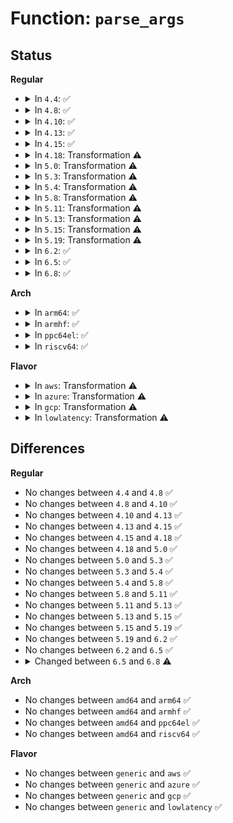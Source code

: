 # Function: <code>parse_args</code>

## Status
<b>Regular</b>
<ul>
<li>
<details>
<summary>In <code>4.4</code>: ✅</summary>

```c
char *parse_args(const char *doing, char *args, const struct kernel_param *params, unsigned int num, s16 min_level, s16 max_level, void *arg, int (*unknown)(char *, char *, const char *, void *));
```

**Collision:** Unique Global

**Inline:** No

**Transformation:** False

**Instances:**

```
In kernel/params.c (ffffffff8109fa10)
Location: kernel/params.c:216
Inline: False
Direct callers:
  - init/main.c:parse_early_options
  - init/main.c:start_kernel
  - init/main.c:start_kernel
  - init/main.c:kernel_init_freeable
  - kernel/module.c:load_module
  - lib/dynamic_debug.c:dynamic_debug_init
```
**Symbols:**

```
ffffffff8109fa10-ffffffff8109feb1: parse_args (STB_GLOBAL)
```
</details>
</li>
<li>
<details>
<summary>In <code>4.8</code>: ✅</summary>

```c
char *parse_args(const char *doing, char *args, const struct kernel_param *params, unsigned int num, s16 min_level, s16 max_level, void *arg, int (*unknown)(char *, char *, const char *, void *));
```

**Collision:** Unique Global

**Inline:** No

**Transformation:** False

**Instances:**

```
In kernel/params.c (ffffffff810a30c0)
Location: kernel/params.c:216
Inline: False
Direct callers:
  - init/main.c:kernel_init_freeable
  - init/main.c:start_kernel
  - init/main.c:start_kernel
  - init/main.c:parse_early_options
  - kernel/module.c:load_module
  - lib/dynamic_debug.c:dynamic_debug_init
```
**Symbols:**

```
ffffffff810a30c0-ffffffff810a35af: parse_args (STB_GLOBAL)
```
</details>
</li>
<li>
<details>
<summary>In <code>4.10</code>: ✅</summary>

```c
char *parse_args(const char *doing, char *args, const struct kernel_param *params, unsigned int num, s16 min_level, s16 max_level, void *arg, int (*unknown)(char *, char *, const char *, void *));
```

**Collision:** Unique Global

**Inline:** No

**Transformation:** False

**Instances:**

```
In kernel/params.c (ffffffff810a8180)
Location: kernel/params.c:216
Inline: False
Direct callers:
  - init/main.c:kernel_init_freeable
  - init/main.c:start_kernel
  - init/main.c:start_kernel
  - init/main.c:parse_early_options
  - kernel/module.c:load_module
  - lib/dynamic_debug.c:dynamic_debug_init
```
**Symbols:**

```
ffffffff810a8180-ffffffff810a866f: parse_args (STB_GLOBAL)
```
</details>
</li>
<li>
<details>
<summary>In <code>4.13</code>: ✅</summary>

```c
char *parse_args(const char *doing, char *args, const struct kernel_param *params, unsigned int num, s16 min_level, s16 max_level, void *arg, int (*unknown)(char *, char *, const char *, void *));
```

**Collision:** Unique Global

**Inline:** No

**Transformation:** False

**Instances:**

```
In kernel/params.c (ffffffff810a5120)
Location: kernel/params.c:164
Inline: False
Direct callers:
  - init/main.c:kernel_init_freeable
  - init/main.c:start_kernel
  - init/main.c:start_kernel
  - init/main.c:parse_early_options
  - kernel/module.c:load_module
  - lib/dynamic_debug.c:dynamic_debug_init
```
**Symbols:**

```
ffffffff810a5120-ffffffff810a54e0: parse_args (STB_GLOBAL)
```
</details>
</li>
<li>
<details>
<summary>In <code>4.15</code>: ✅</summary>

```c
char *parse_args(const char *doing, char *args, const struct kernel_param *params, unsigned int num, s16 min_level, s16 max_level, void *arg, int (*unknown)(char *, char *, const char *, void *));
```

**Collision:** Unique Global

**Inline:** No

**Transformation:** False

**Instances:**

```
In kernel/params.c (ffffffff810ab7e0)
Location: kernel/params.c:172
Inline: False
Direct callers:
  - init/main.c:kernel_init_freeable
  - init/main.c:start_kernel
  - init/main.c:start_kernel
  - init/main.c:parse_early_options
  - kernel/module.c:load_module
  - lib/dynamic_debug.c:dynamic_debug_init
```
**Symbols:**

```
ffffffff810ab7e0-ffffffff810abbaf: parse_args (STB_GLOBAL)
```
</details>
</li>
<li>
<details>
<summary>In <code>4.18</code>: Transformation ⚠️</summary>

```c
char *parse_args(const char *doing, char *args, const struct kernel_param *params, unsigned int num, s16 min_level, s16 max_level, void *arg, int (*unknown)(char *, char *, const char *, void *));
```

**Collision:** Unique Global

**Inline:** No

**Transformation:** True

**Instances:**

```
In kernel/params.c (0)
Location: kernel/params.c:172
Inline: False
Direct callers:
  - init/main.c:kernel_init_freeable
  - init/main.c:start_kernel
  - init/main.c:start_kernel
  - init/main.c:parse_early_options
  - kernel/module.c:load_module
  - lib/dynamic_debug.c:dynamic_debug_init
```
**Symbols:**

```
ffffffff810b297f-ffffffff810b2a2c: parse_args.cold.18 (STB_LOCAL)
ffffffff810b2400-ffffffff810b2745: parse_args (STB_GLOBAL)
```
</details>
</li>
<li>
<details>
<summary>In <code>5.0</code>: Transformation ⚠️</summary>

```c
char *parse_args(const char *doing, char *args, const struct kernel_param *params, unsigned int num, s16 min_level, s16 max_level, void *arg, int (*unknown)(char *, char *, const char *, void *));
```

**Collision:** Unique Global

**Inline:** No

**Transformation:** True

**Instances:**

```
In kernel/params.c (0)
Location: kernel/params.c:172
Inline: False
Direct callers:
  - init/main.c:kernel_init_freeable
  - init/main.c:start_kernel
  - init/main.c:start_kernel
  - init/main.c:parse_early_options
  - kernel/module.c:load_module
  - lib/dynamic_debug.c:dynamic_debug_init
```
**Symbols:**

```
ffffffff810bbaaf-ffffffff810bbb5c: parse_args.cold.17 (STB_LOCAL)
ffffffff810bb530-ffffffff810bb875: parse_args (STB_GLOBAL)
```
</details>
</li>
<li>
<details>
<summary>In <code>5.3</code>: Transformation ⚠️</summary>

```c
char *parse_args(const char *doing, char *args, const struct kernel_param *params, unsigned int num, s16 min_level, s16 max_level, void *arg, int (*unknown)(char *, char *, const char *, void *));
```

**Collision:** Unique Global

**Inline:** No

**Transformation:** True

**Instances:**

```
In kernel/params.c (0)
Location: kernel/params.c:160
Inline: False
Direct callers:
  - init/main.c:kernel_init_freeable
  - init/main.c:start_kernel
  - init/main.c:start_kernel
  - init/main.c:parse_early_options
  - kernel/module.c:load_module
  - lib/dynamic_debug.c:dynamic_debug_init
```
**Symbols:**

```
ffffffff810c196d-ffffffff810c1a14: parse_args.cold (STB_LOCAL)
ffffffff810c1430-ffffffff810c174d: parse_args (STB_GLOBAL)
```
</details>
</li>
<li>
<details>
<summary>In <code>5.4</code>: Transformation ⚠️</summary>

```c
char *parse_args(const char *doing, char *args, const struct kernel_param *params, unsigned int num, s16 min_level, s16 max_level, void *arg, int (*unknown)(char *, char *, const char *, void *));
```

**Collision:** Unique Global

**Inline:** No

**Transformation:** True

**Instances:**

```
In kernel/params.c (0)
Location: kernel/params.c:161
Inline: False
Direct callers:
  - init/main.c:kernel_init_freeable
  - init/main.c:start_kernel
  - init/main.c:start_kernel
  - init/main.c:parse_early_options
  - kernel/module.c:load_module
  - lib/dynamic_debug.c:dynamic_debug_init
```
**Symbols:**

```
ffffffff810c7d5d-ffffffff810c7e00: parse_args.cold (STB_LOCAL)
ffffffff810c7820-ffffffff810c7b40: parse_args (STB_GLOBAL)
```
</details>
</li>
<li>
<details>
<summary>In <code>5.8</code>: Transformation ⚠️</summary>

```c
char *parse_args(const char *doing, char *args, const struct kernel_param *params, unsigned int num, s16 min_level, s16 max_level, void *arg, int (*unknown)(char *, char *, const char *, void *));
```

**Collision:** Unique Global

**Inline:** No

**Transformation:** True

**Instances:**

```
In kernel/params.c (0)
Location: kernel/params.c:161
Inline: False
Direct callers:
  - init/main.c:do_initcalls
  - init/main.c:start_kernel
  - init/main.c:start_kernel
  - init/main.c:start_kernel
  - init/main.c:parse_early_options
  - kernel/module.c:load_module
  - fs/proc/proc_sysctl.c:do_sysctl_args
  - lib/dynamic_debug.c:dynamic_debug_init
```
**Symbols:**

```
ffffffff810cfe3d-ffffffff810cfed3: parse_args.cold (STB_LOCAL)
ffffffff810cfa40-ffffffff810cfbce: parse_args (STB_GLOBAL)
```
</details>
</li>
<li>
<details>
<summary>In <code>5.11</code>: Transformation ⚠️</summary>

```c
char *parse_args(const char *doing, char *args, const struct kernel_param *params, unsigned int num, s16 min_level, s16 max_level, void *arg, int (*unknown)(char *, char *, const char *, void *));
```

**Collision:** Unique Global

**Inline:** No

**Transformation:** True

**Instances:**

```
In kernel/params.c (0)
Location: kernel/params.c:161
Inline: False
Direct callers:
  - init/main.c:do_initcalls
  - init/main.c:start_kernel
  - init/main.c:start_kernel
  - init/main.c:start_kernel
  - init/main.c:parse_early_options
  - kernel/module.c:load_module
  - fs/proc/proc_sysctl.c:do_sysctl_args
  - lib/dynamic_debug.c:dynamic_debug_init
```
**Symbols:**

```
ffffffff81bdc20d-ffffffff81bdc2a3: parse_args.cold (STB_LOCAL)
ffffffff810ca590-ffffffff810ca71e: parse_args (STB_GLOBAL)
```
</details>
</li>
<li>
<details>
<summary>In <code>5.13</code>: Transformation ⚠️</summary>

```c
char *parse_args(const char *doing, char *args, const struct kernel_param *params, unsigned int num, s16 min_level, s16 max_level, void *arg, int (*unknown)(char *, char *, const char *, void *));
```

**Collision:** Unique Global

**Inline:** No

**Transformation:** True

**Instances:**

```
In kernel/params.c (0)
Location: kernel/params.c:161
Inline: False
Direct callers:
  - init/main.c:do_initcalls
  - init/main.c:setup_boot_config
  - init/main.c:start_kernel
  - init/main.c:start_kernel
  - init/main.c:start_kernel
  - init/main.c:parse_early_options
  - kernel/module.c:load_module
  - fs/proc/proc_sysctl.c:do_sysctl_args
  - lib/dynamic_debug.c:dynamic_debug_init
```
**Symbols:**

```
ffffffff81bce330-ffffffff81bce3c6: parse_args.cold (STB_LOCAL)
ffffffff810cc050-ffffffff810cc1de: parse_args (STB_GLOBAL)
```
</details>
</li>
<li>
<details>
<summary>In <code>5.15</code>: Transformation ⚠️</summary>

```c
char *parse_args(const char *doing, char *args, const struct kernel_param *params, unsigned int num, s16 min_level, s16 max_level, void *arg, int (*unknown)(char *, char *, const char *, void *));
```

**Collision:** Unique Global

**Inline:** No

**Transformation:** True

**Instances:**

```
In kernel/params.c (0)
Location: kernel/params.c:161
Inline: False
Direct callers:
  - init/main.c:do_initcalls
  - init/main.c:setup_boot_config
  - init/main.c:start_kernel
  - init/main.c:start_kernel
  - init/main.c:start_kernel
  - init/main.c:parse_early_options
  - kernel/module.c:load_module
  - fs/proc/proc_sysctl.c:do_sysctl_args
  - lib/dynamic_debug.c:dynamic_debug_init
```
**Symbols:**

```
ffffffff81ca566e-ffffffff81ca5704: parse_args.cold (STB_LOCAL)
ffffffff810df250-ffffffff810df3db: parse_args (STB_GLOBAL)
```
</details>
</li>
<li>
<details>
<summary>In <code>5.19</code>: Transformation ⚠️</summary>

```c
char *parse_args(const char *doing, char *args, const struct kernel_param *params, unsigned int num, s16 min_level, s16 max_level, void *arg, int (*unknown)(char *, char *, const char *, void *));
```

**Collision:** Unique Global

**Inline:** No

**Transformation:** True

**Instances:**

```
In kernel/params.c (0)
Location: kernel/params.c:161
Inline: False
Direct callers:
  - init/main.c:do_initcalls
  - init/main.c:setup_boot_config
  - init/main.c:start_kernel
  - init/main.c:start_kernel
  - init/main.c:start_kernel
  - init/main.c:parse_early_options
  - kernel/module/main.c:load_module
  - fs/proc/proc_sysctl.c:do_sysctl_args
  - lib/dynamic_debug.c:dynamic_debug_init
```
**Symbols:**

```
ffffffff81e54f11-ffffffff81e54fa7: parse_args.cold (STB_LOCAL)
ffffffff810f90c0-ffffffff810f9267: parse_args (STB_GLOBAL)
```
</details>
</li>
<li>
<details>
<summary>In <code>6.2</code>: ✅</summary>

```c
char *parse_args(const char *doing, char *args, const struct kernel_param *params, unsigned int num, s16 min_level, s16 max_level, void *arg, int (*unknown)(char *, char *, const char *, void *));
```

**Collision:** Unique Global

**Inline:** No

**Transformation:** False

**Instances:**

```
In kernel/params.c (ffffffff8111bc80)
Location: kernel/params.c:161
Inline: False
Direct callers:
  - init/main.c:do_initcalls
  - init/main.c:setup_boot_config
  - init/main.c:start_kernel
  - init/main.c:start_kernel
  - init/main.c:start_kernel
  - init/main.c:parse_early_param
  - kernel/module/main.c:load_module
  - fs/proc/proc_sysctl.c:do_sysctl_args
  - lib/dynamic_debug.c:dynamic_debug_init
```
**Symbols:**

```
ffffffff8111bc80-ffffffff8111beac: parse_args (STB_GLOBAL)
```
</details>
</li>
<li>
<details>
<summary>In <code>6.5</code>: ✅</summary>

```c
char *parse_args(const char *doing, char *args, const struct kernel_param *params, unsigned int num, s16 min_level, s16 max_level, void *arg, int (*unknown)(char *, char *, const char *, void *));
```

**Collision:** Unique Global

**Inline:** No

**Transformation:** False

**Instances:**

```
In kernel/params.c (ffffffff81128ed0)
Location: kernel/params.c:162
Inline: False
Direct callers:
  - init/main.c:do_initcalls
  - init/main.c:setup_boot_config
  - init/main.c:start_kernel
  - init/main.c:start_kernel
  - init/main.c:start_kernel
  - init/main.c:parse_early_param
  - kernel/module/main.c:load_module
  - fs/proc/proc_sysctl.c:do_sysctl_args
  - lib/dynamic_debug.c:dynamic_debug_init
```
**Symbols:**

```
ffffffff81128ed0-ffffffff811290fc: parse_args (STB_GLOBAL)
```
</details>
</li>
<li>
<details>
<summary>In <code>6.8</code>: ✅</summary>

```c
char *parse_args(const char *doing, char *args, const struct kernel_param *params, unsigned int num, s16 min_level, s16 max_level, void *arg, parse_unknown_fn unknown);
```

**Collision:** Unique Global

**Inline:** No

**Transformation:** False

**Instances:**

```
In kernel/params.c (ffffffff81133550)
Location: kernel/params.c:161
Inline: False
Direct callers:
  - init/main.c:do_initcalls
  - init/main.c:setup_boot_config
  - init/main.c:start_kernel
  - init/main.c:start_kernel
  - init/main.c:start_kernel
  - init/main.c:parse_early_param
  - kernel/module/main.c:load_module
  - fs/proc/proc_sysctl.c:do_sysctl_args
  - lib/dynamic_debug.c:dynamic_debug_init
```
**Symbols:**

```
ffffffff81133550-ffffffff8113377c: parse_args (STB_GLOBAL)
```
</details>
</li>
</ul>
<b>Arch</b>
<ul>
<li>
<details>
<summary>In <code>arm64</code>: ✅</summary>

```c
char *parse_args(const char *doing, char *args, const struct kernel_param *params, unsigned int num, s16 min_level, s16 max_level, void *arg, int (*unknown)(char *, char *, const char *, void *));
```

**Collision:** Unique Global

**Inline:** No

**Transformation:** False

**Instances:**

```
In kernel/params.c (ffff800010126a80)
Location: kernel/params.c:161
Inline: False
Direct callers:
  - init/main.c:kernel_init_freeable
  - init/main.c:start_kernel
  - init/main.c:start_kernel
  - init/main.c:parse_early_options
  - kernel/module.c:load_module
  - lib/dynamic_debug.c:dynamic_debug_init
```
**Symbols:**

```
ffff800010126a80-ffff800010126e68: parse_args (STB_GLOBAL)
```
</details>
</li>
<li>
<details>
<summary>In <code>armhf</code>: ✅</summary>

```c
char *parse_args(const char *doing, char *args, const struct kernel_param *params, unsigned int num, s16 min_level, s16 max_level, void *arg, int (*unknown)(char *, char *, const char *, void *));
```

**Collision:** Unique Global

**Inline:** No

**Transformation:** False

**Instances:**

```
In kernel/params.c (c037942c)
Location: kernel/params.c:161
Inline: False
Direct callers:
  - init/main.c:kernel_init_freeable
  - init/main.c:start_kernel
  - init/main.c:start_kernel
  - init/main.c:parse_early_options
  - kernel/module.c:load_module
  - lib/dynamic_debug.c:dynamic_debug_init
```
**Symbols:**

```
c037942c-c037988c: parse_args (STB_GLOBAL)
```
</details>
</li>
<li>
<details>
<summary>In <code>ppc64el</code>: ✅</summary>

```c
char *parse_args(const char *doing, char *args, const struct kernel_param *params, unsigned int num, s16 min_level, s16 max_level, void *arg, int (*unknown)(char *, char *, const char *, void *));
```

**Collision:** Unique Global

**Inline:** No

**Transformation:** False

**Instances:**

```
In kernel/params.c (c000000000170ea0)
Location: kernel/params.c:161
Inline: False
Direct callers:
  - init/main.c:kernel_init_freeable
  - init/main.c:start_kernel
  - init/main.c:start_kernel
  - init/main.c:parse_early_options
  - kernel/module.c:load_module
  - lib/dynamic_debug.c:dynamic_debug_init
```
**Symbols:**

```
c000000000170ea0-c0000000001713e8: parse_args (STB_GLOBAL)
```
</details>
</li>
<li>
<details>
<summary>In <code>riscv64</code>: ✅</summary>

```c
char *parse_args(const char *doing, char *args, const struct kernel_param *params, unsigned int num, s16 min_level, s16 max_level, void *arg, int (*unknown)(char *, char *, const char *, void *));
```

**Collision:** Unique Global

**Inline:** No

**Transformation:** False

**Instances:**

```
In kernel/params.c (ffffffe0000de3f4)
Location: kernel/params.c:161
Inline: False
Direct callers:
  - init/main.c:kernel_init_freeable
  - init/main.c:start_kernel
  - init/main.c:start_kernel
  - init/main.c:parse_early_options
  - kernel/module.c:load_module
  - lib/dynamic_debug.c:dynamic_debug_init
```
**Symbols:**

```
ffffffe0000de3f4-ffffffe0000de79e: parse_args (STB_GLOBAL)
```
</details>
</li>
</ul>
<b>Flavor</b>
<ul>
<li>
<details>
<summary>In <code>aws</code>: Transformation ⚠️</summary>

```c
char *parse_args(const char *doing, char *args, const struct kernel_param *params, unsigned int num, s16 min_level, s16 max_level, void *arg, int (*unknown)(char *, char *, const char *, void *));
```

**Collision:** Unique Global

**Inline:** No

**Transformation:** True

**Instances:**

```
In kernel/params.c (0)
Location: kernel/params.c:161
Inline: False
Direct callers:
  - init/main.c:kernel_init_freeable
  - init/main.c:start_kernel
  - init/main.c:start_kernel
  - init/main.c:parse_early_options
  - kernel/module.c:load_module
  - lib/dynamic_debug.c:dynamic_debug_init
```
**Symbols:**

```
ffffffff810c20dd-ffffffff810c2180: parse_args.cold (STB_LOCAL)
ffffffff810c1ba0-ffffffff810c1ec0: parse_args (STB_GLOBAL)
```
</details>
</li>
<li>
<details>
<summary>In <code>azure</code>: Transformation ⚠️</summary>

```c
char *parse_args(const char *doing, char *args, const struct kernel_param *params, unsigned int num, s16 min_level, s16 max_level, void *arg, int (*unknown)(char *, char *, const char *, void *));
```

**Collision:** Unique Global

**Inline:** No

**Transformation:** True

**Instances:**

```
In kernel/params.c (0)
Location: kernel/params.c:161
Inline: False
Direct callers:
  - init/main.c:kernel_init_freeable
  - init/main.c:start_kernel
  - init/main.c:start_kernel
  - init/main.c:parse_early_options
  - kernel/module.c:load_module
  - lib/dynamic_debug.c:dynamic_debug_init
```
**Symbols:**

```
ffffffff810b08fd-ffffffff810b09c8: parse_args.cold (STB_LOCAL)
ffffffff810b0390-ffffffff810b06db: parse_args (STB_GLOBAL)
```
</details>
</li>
<li>
<details>
<summary>In <code>gcp</code>: Transformation ⚠️</summary>

```c
char *parse_args(const char *doing, char *args, const struct kernel_param *params, unsigned int num, s16 min_level, s16 max_level, void *arg, int (*unknown)(char *, char *, const char *, void *));
```

**Collision:** Unique Global

**Inline:** No

**Transformation:** True

**Instances:**

```
In kernel/params.c (0)
Location: kernel/params.c:161
Inline: False
Direct callers:
  - init/main.c:kernel_init_freeable
  - init/main.c:start_kernel
  - init/main.c:start_kernel
  - init/main.c:parse_early_options
  - kernel/module.c:load_module
  - lib/dynamic_debug.c:dynamic_debug_init
```
**Symbols:**

```
ffffffff810c162d-ffffffff810c16d0: parse_args.cold (STB_LOCAL)
ffffffff810c10f0-ffffffff810c1410: parse_args (STB_GLOBAL)
```
</details>
</li>
<li>
<details>
<summary>In <code>lowlatency</code>: Transformation ⚠️</summary>

```c
char *parse_args(const char *doing, char *args, const struct kernel_param *params, unsigned int num, s16 min_level, s16 max_level, void *arg, int (*unknown)(char *, char *, const char *, void *));
```

**Collision:** Unique Global

**Inline:** No

**Transformation:** True

**Instances:**

```
In kernel/params.c (0)
Location: kernel/params.c:161
Inline: False
Direct callers:
  - init/main.c:kernel_init_freeable
  - init/main.c:start_kernel
  - init/main.c:start_kernel
  - init/main.c:parse_early_options
  - kernel/module.c:load_module
  - lib/dynamic_debug.c:dynamic_debug_init
```
**Symbols:**

```
ffffffff810c9a5d-ffffffff810c9b00: parse_args.cold (STB_LOCAL)
ffffffff810c9520-ffffffff810c9840: parse_args (STB_GLOBAL)
```
</details>
</li>
</ul>

## Differences
<b>Regular</b>
<ul>
<li>
No changes between <code>4.4</code> and <code>4.8</code> ✅
</li>
<li>
No changes between <code>4.8</code> and <code>4.10</code> ✅
</li>
<li>
No changes between <code>4.10</code> and <code>4.13</code> ✅
</li>
<li>
No changes between <code>4.13</code> and <code>4.15</code> ✅
</li>
<li>
No changes between <code>4.15</code> and <code>4.18</code> ✅
</li>
<li>
No changes between <code>4.18</code> and <code>5.0</code> ✅
</li>
<li>
No changes between <code>5.0</code> and <code>5.3</code> ✅
</li>
<li>
No changes between <code>5.3</code> and <code>5.4</code> ✅
</li>
<li>
No changes between <code>5.4</code> and <code>5.8</code> ✅
</li>
<li>
No changes between <code>5.8</code> and <code>5.11</code> ✅
</li>
<li>
No changes between <code>5.11</code> and <code>5.13</code> ✅
</li>
<li>
No changes between <code>5.13</code> and <code>5.15</code> ✅
</li>
<li>
No changes between <code>5.15</code> and <code>5.19</code> ✅
</li>
<li>
No changes between <code>5.19</code> and <code>6.2</code> ✅
</li>
<li>
No changes between <code>6.2</code> and <code>6.5</code> ✅
</li>
<li>
<details>
<summary>Changed between <code>6.5</code> and <code>6.8</code> ⚠️</summary>
<ul>
<li>
<b>Param type changed. </b>
<code>int (*unknown)(char *, char *, const char *, void *)</code> ➡️ <code>parse_unknown_fn unknown</code>
</li>
</ul>
</details>
</li>
</ul>
<b>Arch</b>
<ul>
<li>
No changes between <code>amd64</code> and <code>arm64</code> ✅
</li>
<li>
No changes between <code>amd64</code> and <code>armhf</code> ✅
</li>
<li>
No changes between <code>amd64</code> and <code>ppc64el</code> ✅
</li>
<li>
No changes between <code>amd64</code> and <code>riscv64</code> ✅
</li>
</ul>
<b>Flavor</b>
<ul>
<li>
No changes between <code>generic</code> and <code>aws</code> ✅
</li>
<li>
No changes between <code>generic</code> and <code>azure</code> ✅
</li>
<li>
No changes between <code>generic</code> and <code>gcp</code> ✅
</li>
<li>
No changes between <code>generic</code> and <code>lowlatency</code> ✅
</li>
</ul>
